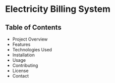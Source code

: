 # Electricity Billing System
## Table of Contents
* Project Overview
* Features
* Technologies Used
* Installation
* Usage
* Contributing
* License
* Contact
